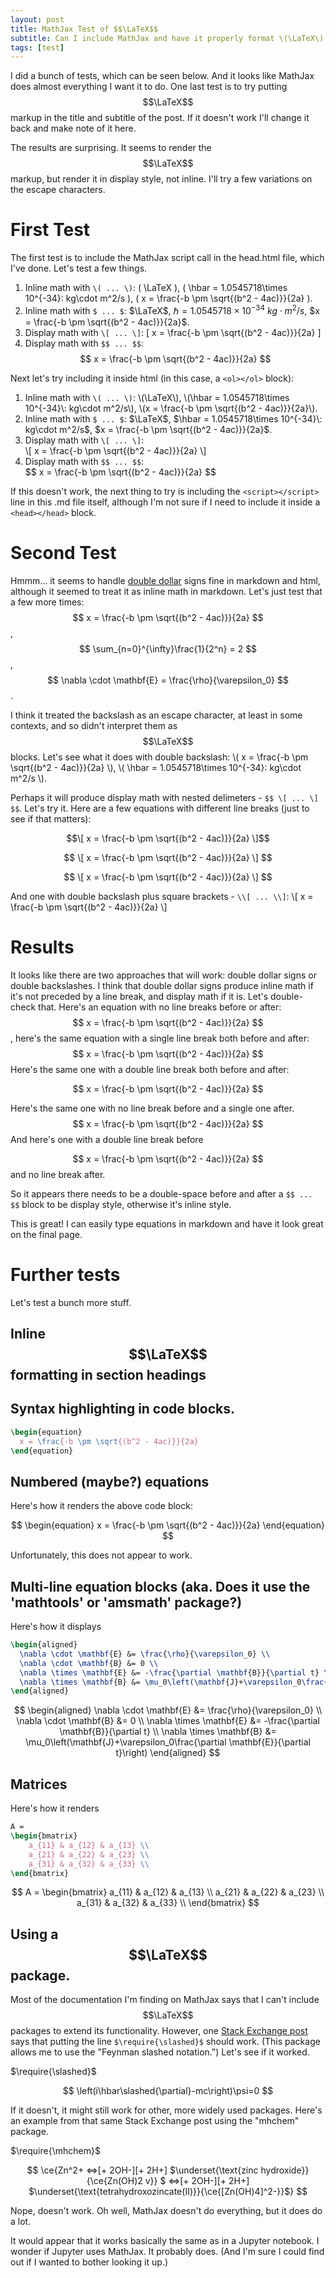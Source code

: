 ```yaml
---
layout: post
title: MathJax Test of $$\LaTeX$$
subtitle: Can I include MathJax and have it properly format \(\LaTeX\) markup?
tags: [test]
---
```


I did a bunch of tests, which can be seen below. And it looks like MathJax does almost everything I want it to do. One last test is to try putting $$\LaTeX$$ markup in the title and subtitle of the post. If it doesn't work I'll change it back and make note of it here.

The results are surprising. It seems to render the $$\LaTeX$$ markup, but render it in display style, not inline. I'll try a few variations on the escape characters.

# First Test
The first test is to include the MathJax script call in the head.html file, which I've done. Let's test a few things.
1. Inline math with `\( ... \)`: \( \LaTeX \), \( \hbar = 1.0545718\times 10^{-34}\: kg\cdot m^2/s \), \( x = \frac{-b \pm \sqrt{(b^2 - 4ac)}}{2a} \).
2. Inline math with `$ ... $`: $\LaTeX$, $\hbar = 1.0545718\times 10^{-34}\: kg\cdot m^2/s$, $x = \frac{-b \pm \sqrt{(b^2 - 4ac)}}{2a}$.
3. Display math with `\[ ... \]`:
\[ x = \frac{-b \pm \sqrt{(b^2 - 4ac)}}{2a} \]
4. Display math with `$$ ... $$`:
$$ x = \frac{-b \pm \sqrt{(b^2 - 4ac)}}{2a} $$

Next let's try including it inside html (in this case, a `<ol></ol>` block):
<ol>
  <li>
    Inline math with <code>\( ... \)</code>: \(\LaTeX\), \(\hbar = 1.0545718\times 10^{-34}\: kg\cdot m^2/s\), \(x = \frac{-b \pm \sqrt{(b^2 - 4ac)}}{2a}\).
  </li>
  <li>
    Inline math with <code>$ ... $</code>: $\LaTeX$, $\hbar = 1.0545718\times 10^{-34}\: kg\cdot m^2/s$, $x = \frac{-b \pm \sqrt{(b^2 - 4ac)}}{2a}$.
  </li>
  <li>
    Display math with <code>\[ ... \]</code>:
    <br>
    \[ x = \frac{-b \pm \sqrt{(b^2 - 4ac)}}{2a} \]
  </li>
  <li>
    Display math with <code>$$ ... $$</code>:
    <br>
    $$ x = \frac{-b \pm \sqrt{(b^2 - 4ac)}}{2a} $$
  </li>
</ol>

If this doesn't work, the next thing to try is including the `<script></script>` line in this .md file itself, although I'm not sure if I need to include it inside a `<head></head>` block.

# Second Test
Hmmm... it seems to handle [double dollar](https://trigun.fandom.com/wiki/Chapter_1) signs fine in markdown and html, although it seemed to treat it as inline math in markdown. Let's just test that a few more times: $$ x = \frac{-b \pm \sqrt{(b^2 - 4ac)}}{2a} $$, $$ \sum_{n=0}^{\infty}\frac{1}{2^n} = 2 $$, $$ \nabla \cdot \mathbf{E} = \frac{\rho}{\varepsilon_0} $$.

I think it treated the backslash as an escape character, at least in some contexts, and so didn't interpret them as $$\LaTeX$$ blocks. Let's see what it does with double backslash: \\( x = \frac{-b \pm \sqrt{(b^2 - 4ac)}}{2a} \\), \\( \hbar = 1.0545718\times 10^{-34}\: kg\cdot m^2/s \\).

Perhaps it will produce display math with nested delimeters - `$$ \[ ... \] $$`. Let's try it. Here are a few equations with different line breaks (just to see if that matters):

$$\[ x = \frac{-b \pm \sqrt{(b^2 - 4ac)}}{2a} \]$$

$$ \[
  x = \frac{-b \pm \sqrt{(b^2 - 4ac)}}{2a}
\] $$

$$
\[
  x = \frac{-b \pm \sqrt{(b^2 - 4ac)}}{2a}
\]
$$

And one with double backslash plus square brackets - `\\[ ... \\]`:
\\[ x = \frac{-b \pm \sqrt{(b^2 - 4ac)}}{2a} \\]

# Results
It looks like there are two approaches that will work: double dollar signs or double backslashes. I think that double dollar signs produce inline math if it's not preceded by a line break, and display math if it is. Let's double-check that. Here's an equation with no line breaks before or after: $$ x = \frac{-b \pm \sqrt{(b^2 - 4ac)}}{2a} $$, here's the same equation with a single line break both before and after:
$$ x = \frac{-b \pm \sqrt{(b^2 - 4ac)}}{2a} $$
Here's the same one with a double line break both before and after:

$$ x = \frac{-b \pm \sqrt{(b^2 - 4ac)}}{2a} $$

Here's the same one with no line break before and a single one after. $$ x = \frac{-b \pm \sqrt{(b^2 - 4ac)}}{2a} $$
And here's one with a double line break before

$$ x = \frac{-b \pm \sqrt{(b^2 - 4ac)}}{2a} $$ and no line break after.

So it appears there needs to be a double-space before and after a `$$ ... $$` block to be display style, otherwise it's inline style.

This is great! I can easily type equations in markdown and have it look great on the final page.

# Further tests
Let's test a bunch more stuff. 

## Inline $$\LaTeX$$ formatting in section headings

## Syntax highlighting in code blocks.

```latex
\begin{equation}
  x = \frac{-b \pm \sqrt{(b^2 - 4ac)}}{2a}
\end{equation}
```

## Numbered (maybe?) equations

Here's how it renders the above code block:

$$
\begin{equation}
  x = \frac{-b \pm \sqrt{(b^2 - 4ac)}}{2a}
\end{equation}
$$

Unfortunately, this does not appear to work.

## Multi-line equation blocks (aka. Does it use the 'mathtools' or 'amsmath' package?)

Here's how it displays

```latex
\begin{aligned}
  \nabla \cdot \mathbf{E} &= \frac{\rho}{\varepsilon_0} \\
  \nabla \cdot \mathbf{B} &= 0 \\
  \nabla \times \mathbf{E} &= -\frac{\partial \mathbf{B}}{\partial t} \\
  \nabla \times \mathbf{B} &= \mu_0\left(\mathbf{J}+\varepsilon_0\frac{\partial \mathbf{E}}{\partial t}\right)
\end{aligned}
```

$$
\begin{aligned}
  \nabla \cdot \mathbf{E} &= \frac{\rho}{\varepsilon_0} \\
  \nabla \cdot \mathbf{B} &= 0 \\
  \nabla \times \mathbf{E} &= -\frac{\partial \mathbf{B}}{\partial t} \\
  \nabla \times \mathbf{B} &= \mu_0\left(\mathbf{J}+\varepsilon_0\frac{\partial \mathbf{E}}{\partial t}\right)
\end{aligned}
$$

## Matrices

Here's how it renders

```latex
A = 
\begin{bmatrix}
    a_{11} & a_{12} & a_{13} \\
    a_{21} & a_{22} & a_{23} \\
    a_{31} & a_{32} & a_{33} \\
\end{bmatrix}
```
$$
A = 
\begin{bmatrix}
    a_{11} & a_{12} & a_{13} \\
    a_{21} & a_{22} & a_{23} \\
    a_{31} & a_{32} & a_{33} \\
\end{bmatrix}
$$

## Using a $$\LaTeX$$ package.
Most of the documentation I'm finding on MathJax says that I can't include $$\LaTeX$$ packages to extend its functionality. However, one [Stack Exchange post](https://stackoverflow.com/questions/21192606/can-i-add-latex-packages-to-mathjax) says that putting the line `$\require{\slashed}$` should work. (This package allows me to use the "Feynman slashed notation.") Let's see if it worked.

$\require{\slashed}$

$$
  \left(i\hbar\slashed{\partial}-mc\right)\psi=0
$$

If it doesn't, it might still work for other, more widely used packages. Here's an example from that same Stack Exchange post using the "mhchem" package.

$\require{\mhchem}$

$$
\ce{Zn^2+  <=>[+ 2OH-][+ 2H+]  
$\underset{\text{zinc hydroxide}}{\ce{Zn(OH)2 v}}
$  <=>[+ 2OH-][+ 2H+] 
$\underset{\text{tetrahydroxozincate(II)}}{\ce{[Zn(OH)4]^2-}}$}
$$

Nope, doesn't work. Oh well, MathJax doesn't do everything, but it does do a lot.

It would appear that it works basically the same as in a Jupyter notebook. I wonder if Jupyter uses MathJax. It probably does. (And I'm sure I could find out if I wanted to bother looking it up.)

